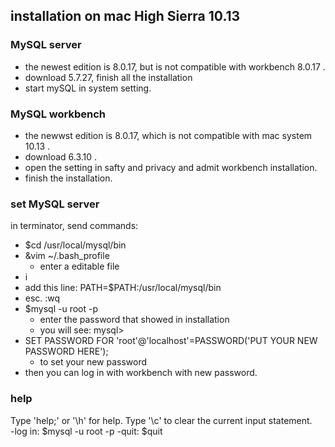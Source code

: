 ## installation on mac High Sierra 10.13

### MySQL server

- the newest edition is 8.0.17, but is not compatible with workbench 8.0.17 .
- download 5.7.27, finish all the installation
- start mySQL in system setting.

### MySQL workbench

- the newwst edition is 8.0.17, which is not compatible with mac system 10.13 .
- download 6.3.10 .
- open the setting in safty and privacy and admit workbench installation.
- finish the installation.

### set MySQL server

in terminator, send commands:  
- $cd /usr/local/mysql/bin
- &vim ~/.bash_profile
  - enter a editable file
- i
- add this line: PATH=$PATH:/usr/local/mysql/bin
- esc. :wq 
- $mysql -u root -p
  - enter the password that showed in installation
  - you will see: mysql>
- SET PASSWORD FOR 'root'@'localhost'=PASSWORD('PUT YOUR NEW PASSWORD HERE');
  - to set your new password
- then you can log in with workbench with new password.

### help

Type 'help;' or '\h' for help. Type '\c' to clear the current input statement.  
-log in: $mysql -u root -p
-quit: $quit


